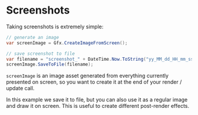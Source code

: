 # Screenshots

Taking screenshots is extremely simple:

```cs
// generate an image
var screenImage = Gfx.CreateImageFromScreen();

// save screenshot to file
var filename = "screenshot_" + DateTime.Now.ToString("yy_MM_dd_HH_mm_ss_") + ".png";
screenImage.SaveToFile(filename);
```

`screenImage` is an image asset generated from everything currently presented on screen, so you want to create it at the end of your render / update call.

In this example we save it to file, but you can also use it as a regular image and draw it on screen. This is useful to create different post-render effects.